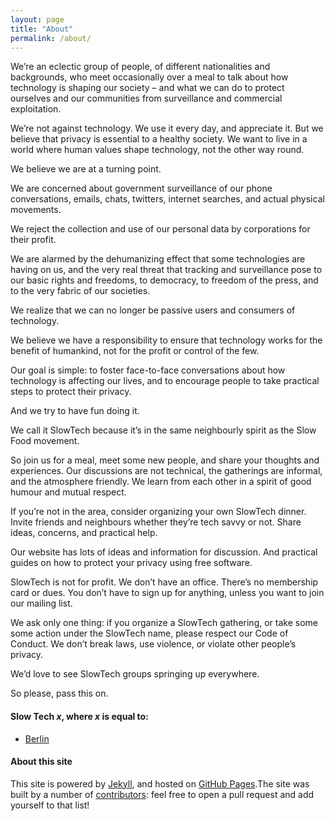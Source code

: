 ```yaml
---
layout: page
title: "About"
permalink: /about/
---
```


We’re an eclectic group of people, of different nationalities and backgrounds, who meet occasionally over a meal to talk about how technology is shaping our society – and what we can do to protect ourselves and our communities from surveillance and commercial exploitation.

We’re not against technology. We use it every day, and appreciate it. But we believe that privacy is essential to a healthy society. We want to live in a world where human values shape technology, not the other way round.

We believe we are at a turning point.

We are concerned about government surveillance of our phone conversations, emails, chats, twitters, internet searches, and actual physical movements.

We reject the collection and use of our personal data by corporations for their profit.

We are alarmed by the dehumanizing effect that some technologies are having on us, and the very real threat that tracking and surveillance pose to our basic rights and freedoms, to democracy, to freedom of the press, and to the very fabric of our societies.

We realize that we can no longer be passive users and consumers of technology.

We believe we have a responsibility to ensure that technology works for the benefit of humankind, not for the profit or control of the few.

Our goal is simple: to foster face-to-face conversations about how technology is affecting our lives, and to encourage people to take practical steps to protect their privacy.

And we try to have fun doing it.

We call it SlowTech because it’s in the same neighbourly spirit as the Slow Food movement.

So join us for a meal, meet some new people, and share your thoughts and experiences. Our discussions are not technical, the gatherings are informal, and the atmosphere friendly. We learn from each other in a spirit of good humour and mutual respect.

If you’re not in the area, consider organizing your own SlowTech dinner. Invite friends and neighbours whether they’re tech savvy or not. Share ideas, concerns, and practical help.

Our website has lots of ideas and information for discussion. And practical guides on how to protect your privacy using free software.

SlowTech is not for profit. We don’t have an office. There’s no membership card or dues. You don’t have to sign up for anything, unless you want to join our mailing list.

We ask only one thing: if you organize a SlowTech gathering, or take some some action under the SlowTech name, please respect our Code of Conduct. We don’t break laws, use violence, or violate other people’s privacy.

We’d love to see SlowTech groups springing up everywhere.

So please, pass this on.


#### Slow Tech _x_, where _x_ is equal to:

- [Berlin](https://slowtechberlin.de/)

#### About this site<a name="site"></a>
This site is powered by [Jekyll](http://jekyllrb.com/), and hosted on [GitHub Pages](https://pages.github.com/).The site was built by a number of [contributors](https://github.com/slowtechbne/slowtechbne.github.io/graphs/contributors): feel free to open a pull request and add yourself to that list!
